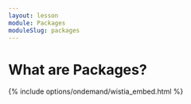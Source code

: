 ```yaml
---
layout: lesson
module: Packages
moduleSlug: packages
---
```


# What are Packages?

{% include options/ondemand/wistia_embed.html %}